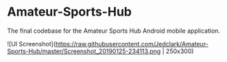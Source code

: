 # Amateur-Sports-Hub
The final codebase for the Amateur Sports Hub Android mobile application.

![UI Screenshot](https://raw.githubusercontent.com/Jedclark/Amateur-Sports-Hub/master/Screenshot_20190125-234113.png | 250x300)
